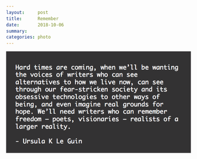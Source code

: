 ```yaml
---
layout:     post
title:      Remember
date:       2018-10-06
summary:    
categories: photo
---
```


![](/images/2018-10-06-realists.png)

